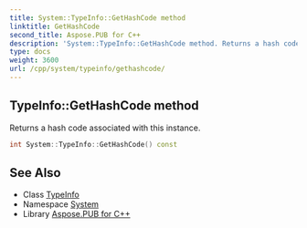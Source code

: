 ```yaml
---
title: System::TypeInfo::GetHashCode method
linktitle: GetHashCode
second_title: Aspose.PUB for C++
description: 'System::TypeInfo::GetHashCode method. Returns a hash code associated with this instance in C++.'
type: docs
weight: 3600
url: /cpp/system/typeinfo/gethashcode/
---
```

## TypeInfo::GetHashCode method


Returns a hash code associated with this instance.

```cpp
int System::TypeInfo::GetHashCode() const
```

## See Also

* Class [TypeInfo](../)
* Namespace [System](../../)
* Library [Aspose.PUB for C++](../../../)
